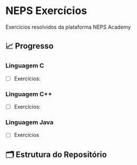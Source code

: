 # NEPS Exercícios

Exercícios resolvidos da plataforma NEPS Academy

## 📈 Progresso

### **Linguagem C**
- [ ] Exercícios:

### **Linguagem C++**
- [ ] Exercícios: 

### **Linguagem Java**
- [ ] Exercícios

## 🗂️ Estrutura do Repositório

